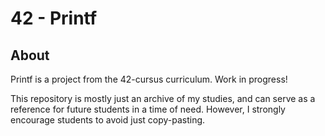 # 42 - Printf

## About
Printf is a project from the 42-cursus curriculum. Work in progress!

This repository is mostly just an archive of my studies, and can serve as a reference for future students in a time of need. However, I strongly encourage students to avoid just copy-pasting.

